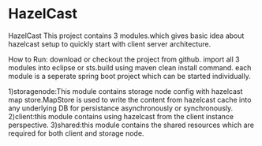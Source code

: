 # HazelCast
HazelCast
This project contains 3 modules.which gives basic idea about hazelcast setup to quickly start with client server architecture.

How to Run:
download or checkout the project from github.
import all 3 modules into eclipse or sts.build using maven clean install command.
each module is a seperate spring boot project which can be started individually.

1)storagenode:This module contains storage node config with hazelcast map store.MapStore is used to write the content from hazelcast
cache into any underlying DB for persistance asynchronously or synchronously.
2)client:this module contains using hazelcast from the client instance perspective.
3)shared:this module contains the shared resources which are required for both client and storage node.
